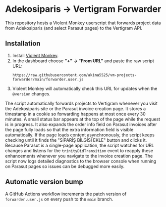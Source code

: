 # Adekosiparis → Vertigram Forwarder

This repository hosts a Violent Monkey userscript that forwards project data from Adekosiparis (and select Parasut pages) to the Vertigram API.

## Installation

1. Install [Violent Monkey](https://violentmonkey.github.io/).
2. In the dashboard choose **"+" → "From URL"** and paste the raw script URL:
   ```
   https://raw.githubusercontent.com/akina5525/vm-projects-forwarder/main/forwarder.user.js
   ```
3. Violent Monkey will automatically check this URL for updates when the `@version` changes.

The script automatically forwards projects to Vertigram whenever you visit the Adekosiparis site or the Parasut invoice creation page. It stores a timestamp in a cookie so forwarding happens at most once every 30 minutes. A small status bar appears at the top of the page while the request is in progress.
It also expands the order info field on Parasut invoices after the page fully loads so that the extra information field is visible automatically. If the page loads content asynchronously, the script keeps checking until it finds the "SİPARİŞ BİLGİSİ EKLE" button and clicks it. Because Parasut is a single-page application, the script watches for URL changes and listens for the `trinityDidTransition` event to reapply these enhancements whenever you navigate to the invoice creation page.
The script now logs detailed diagnostics to the browser console when running on Parasut pages so issues can be debugged more easily.

## Automatic version bump

A GitHub Actions workflow increments the patch version of `forwarder.user.js` on every push to the `main` branch.
